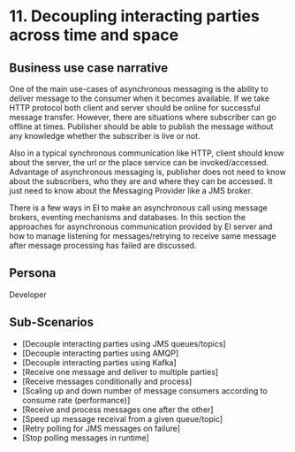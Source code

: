 # 11. Decoupling interacting parties across time and space

## Business use case narrative

 One of the main use-cases of asynchronous messaging is the ability to deliver message to the consumer when it becomes 
 available. If we take HTTP protocol both client and server should be online for successful message transfer. However, 
 there are situations where subscriber can go offline at times. Publisher should be able to publish the message without
 any knowledge whether the subscriber is live or not. 
 
 Also in a typical synchronous communication like HTTP, client should know about the server, the url or the place service
 can be invoked/accessed. Advantage of asynchronous messaging is, publisher does not need to know about the subscribers, 
 who they are and where they can be accessed. It just need to know about the Messaging Provider like a JMS broker. 
 
 There is a few ways in EI to make an asynchronous call using message brokers, eventing mechanisms and databases. In this section 
 the approaches for asynchronous communication provided by EI server and how to manage listening for messages/retrying to receive
 same message after message processing has failed are discussed.     



## Persona
Developer 

## Sub-Scenarios

 - [Decouple interacting parties using JMS queues/topics]
 - [Decouple interacting parties using AMQP]
 - [Decouple interacting parties using Kafka]
 - [Receive one message and deliver to multiple parties]
 - [Receive messages conditionally and process]
 - [Scaling up and down number of message consumers according to consume rate (performance)]
 - [Receive and process messages one after the other]
 - [Speed up message receival from a given queue/topic]
 - [Retry polling for JMS messages on failure]
 - [Stop polling messages in runtime]
  